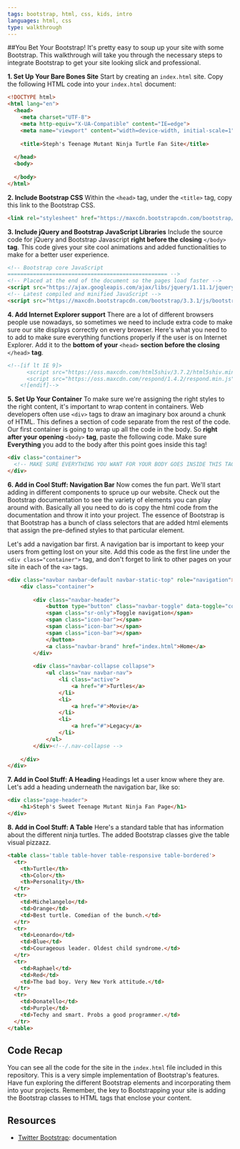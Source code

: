 ```yaml
---
tags: bootstrap, html, css, kids, intro
languages: html, css
type: walkthrough
---
```

##You Bet Your Bootstrap!
It's pretty easy to soup up your site with some Bootstrap. This walkthrough will take you through the necessary steps to integrate Bootstrap to get your site looking slick and professional. 

**1. Set Up Your Bare Bones Site**
Start by creating an `index.html` site. Copy the following HTML code into your `index.html` document:
```html
<!DOCTYPE html>
<html lang="en">
  <head>
    <meta charset="UTF-8">
    <meta http-equiv="X-UA-Compatible" content="IE=edge">
    <meta name="viewport" content="width=device-width, initial-scale=1">
    
    <title>Steph's Teenage Mutant Ninja Turtle Fan Site</title>
    
  </head>
  <body>
    
  </body>
</html>
```
**2. Include Bootstrap CSS**
Within the `<head>` tag, under the `<title>` tag, copy this link to the Bootstrap CSS.
```html
<link rel="stylesheet" href="https://maxcdn.bootstrapcdn.com/bootstrap/3.3.1/css/bootstrap.min.css">
```
**3. Include jQuery and Bootstrap JavaScript Libraries**
Include the source code for jQuery and Bootstrap Javascript **right before the closing** `</body>` **tag**. This code gives your site cool animations and added functionalities to make for a better user experience. 
```html
<!-- Bootstrap core JavaScript
================================================== -->
<!-- Placed at the end of the document so the pages load faster -->
<script src="https://ajax.googleapis.com/ajax/libs/jquery/1.11.1/jquery.min.js"></script>
<!-- Latest compiled and minified JavaScript -->
<script src="https://maxcdn.bootstrapcdn.com/bootstrap/3.3.1/js/bootstrap.min.js"></script>
```
**4. Add Internet Explorer support**
There are a lot of different browsers people use nowadays, so sometimes we need to include extra code to make sure our site displays correctly on every browser. Here's what you need to to add to make sure everything functions properly if the user is on Internet Explorer. Add it to the **bottom of your** `<head>` **section before the closing** `</head>` **tag**.
```html
<!--[if lt IE 9]>
      <script src="https://oss.maxcdn.com/html5shiv/3.7.2/html5shiv.min.js"></script>
      <script src="https://oss.maxcdn.com/respond/1.4.2/respond.min.js"></script>
    <![endif]-->
```
**5. Set Up Your Container**
To make sure we're assigning the right styles to the right content, it's important to wrap content in containers. Web developers often use `<div>` tags to draw an imaginary box around a chunk of HTML. This defines a section of code separate from the rest of the code. Our first container is going to wrap up all the code in the body. So **right after your opening** `<body>` **tag**, paste the following code. Make sure **Everything** you add to the body after this point goes inside this tag!
```html
<div class="container">
  <!-- MAKE SURE EVERYTHING YOU WANT FOR YOUR BODY GOES INSIDE THIS TAG! -->
</div>
```
**6. Add in Cool Stuff: Navigation Bar**
Now comes the fun part. We'll start adding in different components to spruce up our website. Check out the Bootstrap documentation to see the variety of elements you can play around with. Basically all you need to do is copy the html code from the documentation and throw it into your project. The essence of Bootstrap is that Bootstrap has a bunch of class selectors that are added html elements that assign the pre-defined styles to that particular element.

Let's add a navigation bar first. A navigation bar is important to keep your users from getting lost on your site. Add this code as the first line under the `<div class="container">` tag, and don't forget to link to other pages on your site in each of the `<a>` tags.
```html
<div class="navbar navbar-default navbar-static-top" role="navigation">
    <div class="container">
 
        <div class="navbar-header">
            <button type="button" class="navbar-toggle" data-toggle="collapse" data-target=".navbar-collapse">
            <span class="sr-only">Toggle navigation</span>
            <span class="icon-bar"></span>
            <span class="icon-bar"></span>
            <span class="icon-bar"></span>
            </button>
            <a class="navbar-brand" href="index.html">Home</a>
        </div>
 
        <div class="navbar-collapse collapse">
            <ul class="nav navbar-nav">
                <li class="active">
                    <a href="#">Turtles</a>
                </li>
                <li>
                    <a href="#">Movie</a>
                </li>
                <li>
                    <a href="#">Legacy</a>
                </li>
            </ul>
        </div><!--/.nav-collapse -->
 
    </div>
</div>
```
**7. Add in Cool Stuff: A Heading**
Headings let a user know where they are. Let's add a heading underneath the navigation bar, like so:
```html
<div class="page-header">
    <h1>Steph's Sweet Teenage Mutant Ninja Fan Page</h1>
</div>
```
**8. Add in Cool Stuff: A Table**
Here's a standard table that has information about the different ninja turtles. The added Bootstrap classes give the table visual pizzazz.
```html
<table class='table table-hover table-responsive table-bordered'>
  <tr>
    <th>Turtle</th>
    <th>Color</th>
    <th>Personality</th>
  </tr>
  <tr>
    <td>Michelangelo</td>
    <td>Orange</td>
    <td>Best turtle. Comedian of the bunch.</td>
  </tr>
  <tr>
    <td>Leonardo</td>
    <td>Blue</td> 
    <td>Courageous leader. Oldest child syndrome.</td>
  </tr>
  <tr>
    <td>Raphael</td>
    <td>Red</td> 
    <td>The bad boy. Very New York attitude.</td>
  </tr>
  <tr>
    <td>Donatello</td>
    <td>Purple</td> 
    <td>Techy and smart. Probs a good programmer.</td>
  </tr>
</table>
```
## Code Recap
You can see all the code for the site in the `index.html` file included in this repository. This is a very simple implementation of Bootstrap's features. Have fun exploring the different Bootstrap elements and incorporating them into your projects. Remember, the key to Bootstrapping your site is adding the Bootstrap classes to HTML tags that enclose your content.

## Resources
+ <a href="http://getbootstrap.com/">Twitter Bootstrap</a>: documentation
